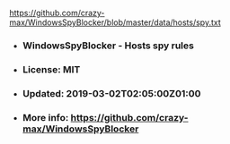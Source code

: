 https://github.com/crazy-max/WindowsSpyBlocker/blob/master/data/hosts/spy.txt 
-    ### WindowsSpyBlocker - Hosts spy rules
-    ### License: MIT
-    ### Updated: 2019-03-02T02:05:00Z01:00
-    ### More info: https://github.com/crazy-max/WindowsSpyBlocker